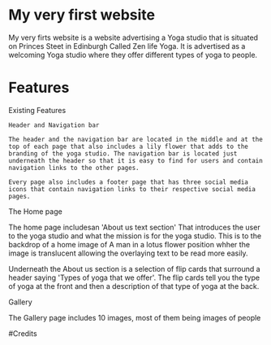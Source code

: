 # My very first website

My very firts website is a website advertising a Yoga studio that is situated on Princes Steet in Edinburgh Called Zen life Yoga. It is advertised as a welcoming Yoga studio where they offer different types of yoga to people. 

# Features

Existing Features

    Header and Navigation bar

    The header and the navigation bar are located in the middle and at the top of each page that also includes a lily flower that adds to the branding of the yoga studio. The navigation bar is located just underneath the header so that it is easy to find for users and contain navigation links to the other pages.

    Every page also includes a footer page that has three social media icons that contain navigation links to their respective social media pages.

The Home page

The home page includesan 'About us text section' That introduces the user to the yoga studio and what the mission is for the yoga studio. This is to the backdrop of a home image of A man in a lotus flower position whher the image is translucent allowing the overlaying text to be read more easily.



Underneath the About us section is a selection of flip cards that surround a header saying 'Types of yoga that we offer'. The flip cards tell you the type of yoga at the front and then a description of that type of yoga at the back.

Gallery

The Gallery page includes 10 images, most of them being images of people




#Credits

